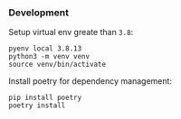 ### Development
Setup virtual env greate than `3.8`:
```
pyenv local 3.8.13
python3 -m venv venv
source venv/bin/activate
```
Install poetry for dependency management:
```
pip install poetry
poetry install
```
